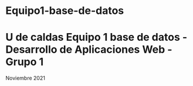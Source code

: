 # Equipo1-base-de-datos
# U de caldas Equipo 1 base de datos - Desarrollo de Aplicaciones Web - Grupo 1
 Noviembre 2021
